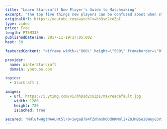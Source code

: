 ```yaml
---
title: "Learn Starcraft! New Player's Guide to Matchmaking"
excerpt: "The top five things new players can be confused about when starting off playing Starcraft 2!"
originalUrl: https://youtube.com/watch?v=bhDsd2coZpI
type: video
price: Free
length: PT5M33S
publishedDateTime: 2017-11-19T17:05:00Z
heat: 50

featuredContent: "<iframe width=\"800\" height=\"500\" frameborder=\"0\" src=\"https://www.youtube.com/embed/bhDsd2coZpI\" allow=\"accelerometer; autoplay; encrypted-media; gyroscope; picture-in-picture\" allowfullscreen></iframe>"

provider:
  name: WinterStarcraft
  domain: youtube.com

topics:
  - StarCraft 2

images:
  - url: https://i.ytimg.com/vi/bhDsd2coZpI/maxresdefault.jpg
    width: 1280
    height: 720
    isCached: true

secured: "MHlufwHgtNAALHt5l/0+1wgaB794fZmhmsh0Od0KMmlI+ZUJMBSe28WeyG3ViN2CQfd/fnn50YiXthtgFqsph9EbBQ8uXxLE4of6V2/hFohKdlBlg1kZZzk1e5fDb0Wfr2FMN9/PGyULIdnpFBY1BnrY0vJQm36+7nQfPXp9tqBmY4jr3BcwOaGWIWD47PeEYTVRxR/qpNV3vWnidpdO+9omdhNXYtQ5mD0xvymGE9LXFfSkEuh+TcAlBiY0RQrcOEgzu4dSbGX93z+6lJKKPrtq1iyf2qNgm3Ugq3cBe4mOo381PQKsTJ4d5HV+u4gjVylSdWK4xYsXC5lYTtrgKTOpwsIbGuk2f+Cow0xKEwSU52rSVNOKYp5pwP6UyVI7EKMVU1TqSafaXfuH6s4n5DEmiEULkL3IfD3d27xiyLg=;LXp/NuIzAE7X1c/ss9Dg+Q=="
---
```


